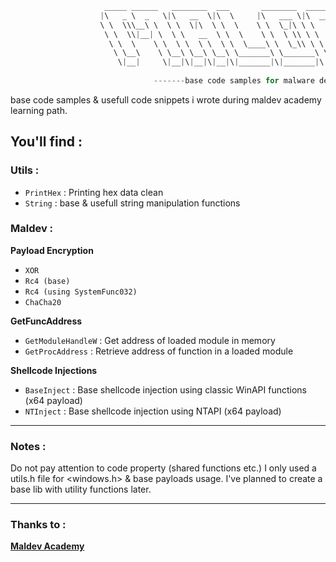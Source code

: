 ```C
                     _____ ______   ________  ___       ________  _______   ___      ___ 
                    |\   _ \  _   \|\   __  \|\  \     |\   ___ \|\  ___ \ |\  \    /  /|
                    \ \  \\\__\ \  \ \  \|\  \ \  \    \ \  \_|\ \ \   __/|\ \  \  /  / /
                     \ \  \\|__| \  \ \   __  \ \  \    \ \  \ \\ \ \  \_|/_\ \  \/  / / 
                      \ \  \    \ \  \ \  \ \  \ \  \____\ \  \_\\ \ \  \_|\ \ \    / /  
                       \ \__\    \ \__\ \__\ \__\ \_______\ \_______\ \_______\ \__/ /   
                        \|__|     \|__|\|__|\|__|\|_______|\|_______|\|_______|\|__|/    
                                                                                         
                                -------base code samples for malware dev------   

```

base code samples &amp; usefull code snippets i wrote during maldev academy learning path.

## You'll find : 

### Utils : 

- `PrintHex` : Printing hex data clean
- `String` : base & usefull string manipulation functions

### Maldev : 

**Payload Encryption**
- `XOR`
- `Rc4 (base)`
- `Rc4 (using SystemFunc032)`
- `ChaCha20`

**GetFuncAddress**
- `GetModuleHandleW` : Get address of loaded module in memory
- `GetProcAddress` : Retrieve address of function in a loaded module

**Shellcode Injections**
- `BaseInject` : Base shellcode injection using classic WinAPI functions (x64 payload)
- `NTInject` : Base shellcode injection using NTAPI (x64 payload)

---

### Notes : 

Do not pay attention to code property (shared functions etc.) I only used a utils.h file for <windows.h> & base payloads usage. I've planned to create a base lib with utility functions later.


---

### Thanks to : 

<strong><a href="https://github.com/orgs/Maldev-Academy/repositories">Maldev Academy</a></strong>

